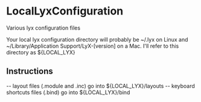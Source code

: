 # LocalLyxConfiguration
Various lyx configuration files

Your local lyx configuration directory will probably be ~/.lyx on Linux and ~/Library/Application Support/LyX-[version] on a Mac.
I'll refer to this directory as ${LOCAL_LYX}

## Instructions
-- layout files (.module and .inc) go into ${LOCAL_LYX}/layouts
-- keyboard shortcuts files (.bind) go into ${LOCAL_LYX}/bind

